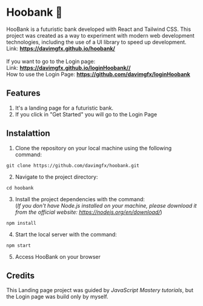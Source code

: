# Hoobank 🤖
HooBank is a futuristic bank developed with React and Tailwind CSS. This project was created as a way to experiment with modern web development technologies, including the use of a UI library to speed up development. <br>
Link: **https://davimgfx.github.io/hoobank/** <br>  <br>
If you want to go to the Login page: <br>
Link: **https://davimgfx.github.io/loginHoobank//** <br>
How to use the Login Page: **https://github.com/davimgfx/loginHoobank**
## Features
1. It's a landing page for a futuristic bank.
2. If you click in "Get Started" you will go to the Login Page

## Instalattion

1. Clone the repository on your local machine using the following command:
```
git clone https://github.com/davimgfx/hoobank.git
```

2. Navigate to the project directory:
```
cd hoobank
```

3. Install the project dependencies with the command: <br>
(*If you don't have Node.js installed on your machine, please download it from the official website: https://nodejs.org/en/download/*)
```
npm install
```

4. Start the local server with the command:
```
npm start
```

5. Access HooBank on your browser

## Credits
This Landing page project was guided by *JavaScript Mastery tutorials*, but the Login page was build only by myself.
